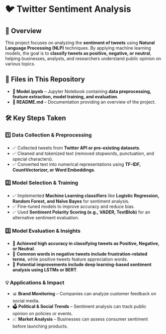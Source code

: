 # 🐦 Twitter Sentiment Analysis  

## 📌 Overview  
This project focuses on analyzing the **sentiment of tweets** using **Natural Language Processing (NLP)** techniques. By applying machine learning models, the goal is to **classify tweets as positive, negative, or neutral**, helping businesses, analysts, and researchers understand public opinion on various topics.

## 📂 Files in This Repository  
- **📜 Model.ipynb** – Jupyter Notebook containing **data preprocessing, feature extraction, model training, and evaluation**.  
- **📜 README.md** – Documentation providing an overview of the project.  

## 🛠️ Key Steps Taken  

### 1️⃣ Data Collection & Preprocessing  
- ✅ Collected tweets from **Twitter API or pre-existing datasets**.  
- ✅ Cleaned and tokenized text (removed stopwords, punctuation, and special characters).  
- ✅ Converted text into numerical representations using **TF-IDF, CountVectorizer, or Word Embeddings**.  

### 2️⃣ Model Selection & Training  
- ✅ Implemented **Machine Learning classifiers** like **Logistic Regression, Random Forest, and Naïve Bayes** for sentiment analysis.  
- ✅ Fine-tuned models to improve accuracy and reduce bias.  
- ✅ Used **Sentiment Polarity Scoring (e.g., VADER, TextBlob)** for an alternative sentiment evaluation.  

### 3️⃣ Model Evaluation & Insights  
- 📌 **Achieved high accuracy in classifying tweets as Positive, Negative, or Neutral**.  
- 📌 **Common words in negative tweets include frustration-related terms**, while positive tweets feature appreciation words.  
- 📌 **Potential improvements include deep learning-based sentiment analysis using LSTMs or BERT**.  

### 💡 Applications & Impact  
- 📊 **Brand Monitoring** – Companies can analyze customer feedback on social media.  
- 🗳 **Political & Social Trends** – Sentiment analysis can track public opinion on policies or events.  
- 📈 **Market Analysis** – Businesses can assess consumer sentiment before launching products.  

